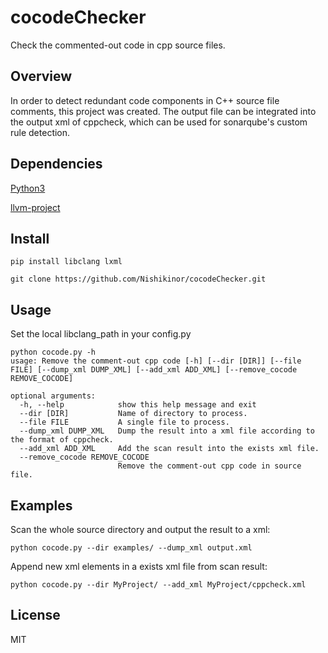 # cocodeChecker

Check the commented-out code in cpp source files.

## Overview


In order to detect redundant code components in C++ source file comments, this project was created.
The output file can be integrated into the output xml of cppcheck, which can be used for sonarqube's custom rule detection. 


## Dependencies

[Python3](https://www.python.org/)

[llvm-project](https://github.com/llvm/llvm-project/tree/main/clang/bindings/python)

## Install

```
pip install libclang lxml
```

```
git clone https://github.com/Nishikinor/cocodeChecker.git
```

## Usage

Set the local libclang_path in your config.py 
```
python cocode.py -h
usage: Remove the comment-out cpp code [-h] [--dir [DIR]] [--file FILE] [--dump_xml DUMP_XML] [--add_xml ADD_XML] [--remove_cocode REMOVE_COCODE]

optional arguments:
  -h, --help            show this help message and exit
  --dir [DIR]           Name of directory to process.
  --file FILE           A single file to process.
  --dump_xml DUMP_XML   Dump the result into a xml file according to the format of cppcheck.
  --add_xml ADD_XML     Add the scan result into the exists xml file.
  --remove_cocode REMOVE_COCODE
                        Remove the comment-out cpp code in source file.
```

## Examples

Scan the whole source directory and output the result to a xml: 
```
python cocode.py --dir examples/ --dump_xml output.xml
```

Append new xml elements in a exists xml file from scan result:
```
python cocode.py --dir MyProject/ --add_xml MyProject/cppcheck.xml
```

## License

MIT